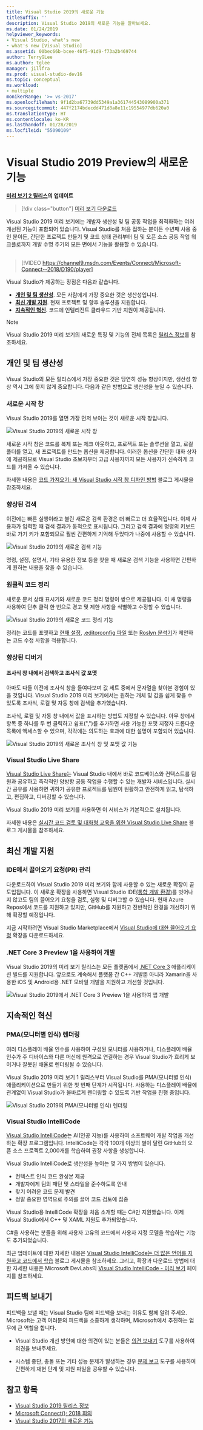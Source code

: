 ```yaml
---
title: Visual Studio 2019의 새로운 기능
titleSuffix: ''
description: Visual Studio 2019의 새로운 기능을 알아보세요.
ms.date: 01/24/2019
helpviewer_keywords:
- Visual Studio, what's new
- what's new [Visual Studio]
ms.assetid: 00bec66b-bcee-46f5-91d9-f73a2b469744
author: TerryGLee
ms.author: tglee
manager: jillfra
ms.prod: visual-studio-dev16
ms.topic: conceptual
ms.workload:
- multiple
monikerRange: '>= vs-2017'
ms.openlocfilehash: 9f1d2ba67739dd5349a1a361744543089900a371
ms.sourcegitcommit: 447f2174bdecdd471d8a8e11c19554977db620a0
ms.translationtype: HT
ms.contentlocale: ko-KR
ms.lasthandoff: 01/28/2019
ms.locfileid: "55090109"
---
```

# <a name="whats-new-in-visual-studio-2019-preview"></a>Visual Studio 2019 Preview의 새로운 기능

**[미리 보기 2 릴리스](/visualstudio/releases/2019/release-notes-preview?context=visualstudio/default&contextView=vs-2017)의 업데이트**

>[!div class="button"]
>[미리 보기 다운로드](https://visualstudio.microsoft.com/vs/preview/?utm_medium=microsoft&utm_source=docs.microsoft.com&utm_campaign=button+cta&utm_content=download+vs2019+preview)

Visual Studio 2019 미리 보기에는 개발자 생산성 및 팀 공동 작업을 최적화하는 여러 개선된 기능이 포함되어 있습니다. Visual Studio를 처음 접하는 분이든 수년째 사용 중인 분이든, 간단한 프로젝트 만들기 및 코드 상태 관리부터 팀 및 오픈 소스 공동 작업 워크플로까지 개발 수명 주기의 모든 면에서 기능을 활용할 수 있습니다.<br/><br/>

>[!VIDEO https://channel9.msdn.com/Events/Connect/Microsoft-Connect--2018/D190/player]

Visual Studio가 제공하는 장점은 다음과 같습니다.

* **[개인 및 팀 생산성](#personal-and-team-productivity)**. 모든 사람에게 가장 중요한 것은 생산성입니다.
* **[최신 개발 지원](#modern-development-support)**. 현재 프로젝트 및 향후 솔루션을 지원합니다.
* **[지속적인 혁신](#continuous-innovation)**. 코드에 인텔리전트 클라우드 기반 지원이 제공됩니다.

> [!NOTE]
> Visual Studio 2019 미리 보기의 새로운 특징 및 기능의 전체 목록은 [릴리스 정보](/visualstudio/releases/2019/release-notes-preview?context=visualstudio/default&contextView=vs-2017)를 참조하세요.

## <a name="personal-and-team-productivity"></a>개인 및 팀 생산성

Visual Studio의 모든 릴리스에서 가장 중요한 것은 당연히 성능 향상이지만, 생산성 향상 역시 그에 못지 않게 중요합니다. 다음과 같은 방법으로 생산성을 높일 수 있습니다.

### <a name="new-start-window"></a>새로운 시작 창

Visual Studio 2019를 열면 가장 먼저 보이는 것이 새로운 시작 창입니다.

   ![Visual Studio 2019의 새로운 시작 창](media/start-window.png)

새로운 시작 창은 코드를 복제 또는 체크 아웃하고, 프로젝트 또는 솔루션을 열고, 로컬 폴더를 열고, 새 프로젝트를 만드는 옵션을 제공합니다. 이러한 옵션을 간단한 대화 상자에 제공하므로 Visual Studio 초보자부터 고급 사용자까지 모든 사용자가 신속하게 코드를 가져올 수 있습니다.

자세한 내용은 [코드 가져오기: 새 Visual Studio 시작 창 디자인 방법](https://blogs.msdn.microsoft.com/visualstudio/2018/12/13/get-to-code-how-we-designed-the-new-visual-studio-start-window/) 블로그 게시물을 참조하세요.

### <a name="better-search"></a>향상된 검색

이전에는 빠른 실행이라고 불린 새로운 검색 환경은 더 빠르고 더 효율적입니다. 이제 사용자가 입력할 때 검색 결과가 동적으로 표시됩니다. 그리고 검색 결과에 명령의 키보드 바로 가기 키가 포함되므로 훨씬 간편하게 기억해 두었다가 나중에 사용할 수 있습니다.

   ![Visual Studio 2019의 새로운 검색 기능](media/search-feature.png)

명령, 설정, 설명서, 기타 유용한 정보 등을 찾을 때 새로운 검색 기능을 사용하면 간편하게 원하는 내용을 찾을 수 있습니다.

### <a name="one-click-code-cleanup"></a>원클릭 코드 정리

새로운 문서 상태 표시기와 새로운 코드 정리 명령이 쌍으로 제공됩니다. 이 새 명령을 사용하여 단추 클릭 한 번으로 경고 및 제한 사항을 식별하고 수정할 수 있습니다.

   ![Visual Studio 2019의 새로운 코드 정리 기능](media/code-cleanup.png)

정리는 코드를 포맷하고 [현재 설정](code-styles-and-quick-actions.md), [.editorconfig 파일](create-portable-custom-editor-options.md) 또는 [Roslyn 분석기](../code-quality/roslyn-analyzers-overview.md)가 제안하는 코드 수정 사항을 적용합니다.

### <a name="debugger-improvements"></a>향상된 디버거

#### <a name="search-within-a-watch-window-and-format-watch-values"></a>조사식 창 내에서 검색하고 조사식 값 포맷

아마도 다들 이전에 조사식 창을 들여다보며 값 세트 중에서 문자열을 찾아본 경험이 있을 것입니다. Visual Studio 2019 미리 보기에서는 원하는 개체 및 값을 쉽게 찾을 수 있도록 조사식, 로컬 및 자동 창에 검색을 추가했습니다.

조사식, 로컬 및 자동 창 내에서 값을 표시하는 방법도 지정할 수 있습니다.  아무 창에서 항목 중 하나를 두 번 클릭하고 쉼표(",")를 추가하면 사용 가능한 포맷 지정자 드롭다운 목록에 액세스할 수 있으며, 각각에는 의도하는 효과에 대한 설명이 포함되어 있습니다.

   ![Visual Studio 2019의 새로운 조사식 창 및 포맷 값 기능](media/search-watch-window.png)

### <a name="visual-studio-live-share"></a>Visual Studio Live Share

[Visual Studio Live Share](https://visualstudio.microsoft.com/services/live-share/)는 Visual Studio 내에서 바로 코드베이스와 컨텍스트를 팀원과 공유하고 즉각적인 양방향 공동 작업을 수행할 수 있는 개발자 서비스입니다. 실시간 공유를 사용하면 귀하가 공유한 프로젝트를 팀원이 원활하고 안전하게 읽고, 탐색하고, 편집하고, 디버깅할 수 있습니다.

Visual Studio 2019 미리 보기를 사용하면 이 서비스가 기본적으로 설치됩니다.

자세한 내용은 [실시간 코드 검토 및 대화형 교육을 위한 Visual Studio Live Share](https://blogs.msdn.microsoft.com/visualstudio/2018/12/06/visual-studio-live-share-for-real-time-code-reviews-and-interactive-education/) 블로그 게시물을 참조하세요.

## <a name="modern-development-support"></a>최신 개발 지원

### <a name="manage-pull-requests-prs-from-the-ide"></a>IDE에서 끌어오기 요청(PR) 관리

다운로드하여 Visual Studio 2019 미리 보기와 함께 사용할 수 있는 새로운 확장이 곧 도입됩니다. 이 새로운 확장을 사용하면 Visual Studio IDE[(통합 개발 환경)](../get-started/visual-studio-ide.md)를 벗어나지 않고도 팀의 끌어오기 요청을 검토, 실행 및 디버그할 수 있습니다. 현재 Azure Repos에서 코드를 지원하고 있지만, GitHub를 지원하고 전반적인 환경을 개선하기 위해 확장할 예정입니다.

지금 시작하려면 Visual Studio Marketplace에서 [Visual Studio에 대한 끌어오기 요청](https://aka.ms/pr4vs) 확장을 다운로드하세요.

### <a name="develop-with-net-core-3-preview-1"></a>.NET Core 3 Preview 1을 사용하여 개발

Visual Studio 2019의 미리 보기 릴리스는 모든 플랫폼에서 [.NET Core 3](http://aka.ms/netcore3preview1) 애플리케이션 빌드를 지원합니다. 앞으로도 계속해서 플랫폼 간 C++ 개발뿐 아니라 Xamarin을 사용한 iOS 및 Android용 .NET 모바일 개발을 지원하고 개선할 것입니다.

   ![Visual Studio 2019에서 .NET Core 3 Preview 1을 사용하여 앱 개발](media/dot-net-core-three-dev.png)

## <a name="continuous-innovation"></a>지속적인 혁신

### <a name="per-monitor-aware-pma-rendering"></a>PMA(모니터별 인식) 렌더링

여러 디스플레이 배율 인수를 사용하여 구성된 모니터를 사용하거나, 디스플레이 배율 인수가 주 디바이스와 다른 머신에 원격으로 연결하는 경우 Visual Studio가 흐리게 보이거나 잘못된 배율로 렌더링될 수 있습니다.

Visual Studio 2019 미리 보기 1 릴리스부터 Visual Studio를 PMA(모니터별 인식) 애플리케이션으로 만들기 위한 첫 번째 단계가 시작됩니다. 사용하는 디스플레이 배율에 관계없이 Visual Studio가 올바르게 렌더링할 수 있도록 기반 작업을 진행 중입니다.

   ![Visual Studio 2019의 PMA(모니터별 인식) 렌더링](media/per-monitor-aware-dpi-scaling.png)

### <a name="visual-studio-intellicode"></a>Visual Studio IntelliCode

[Visual Studio IntelliCode](/visualstudio/intellicode/)는 AI(인공 지능)를 사용하여 소프트웨어 개발 작업을 개선하는 확장 프로그램입니다. IntelliCode는 각각 100개 이상의 별이 달린 GitHub의 오픈 소스 프로젝트 2,000개를 학습하여 권장 사항을 생성합니다.

Visual Studio IntelliCode로 생산성을 높이는 몇 가지 방법이 있습니다.

* 컨텍스트 인식 코드 완성본 제공
* 개발자에게 팀의 패턴 및 스타일을 준수하도록 안내
* 찾기 어려운 코드 문제 발견
* 정말 중요한 영역으로 주의를 끌어 코드 검토에 집중

Visual Studio용 IntelliCode 확장을 처음 소개할 때는 C#만 지원했습니다. 이제 Visual Studio에서 C++ 및 XAML 지원도 추가되었습니다.

C#을 사용하는 분들을 위해 사용자 고유의 코드에서 사용자 지정 모델을 학습하는 기능도 추가되었습니다.

최근 업데이트에 대한 자세한 내용은 [Visual Studio IntelliCode는 더 많은 언어를 지원하고 코드에서 학습](https://blogs.msdn.microsoft.com/visualstudio/2018/12/05/visual-studio-intellicode-supports-more-languages-and-learns-from-your-code/) 블로그 게시물을 참조하세요. 그리고, 확장과 다운로드 방법에 대한 자세한 내용은 Microsoft DevLabs의 [Visual Studio IntelliCode - 미리 보기](https://go.microsoft.com/fwlink/?linkid=872707) 페이지를 참조하세요.

## <a name="give-us-feedback"></a>피드백 보내기

피드백을 보낼 때는 Visual Studio 팀에 피드백을 보내는 이유도 함께 알려 주세요. Microsoft는 고객 여러분의 피드백을 소중하게 생각하며, Microsoft에서 추진하는 업무에 큰 역할을 합니다.

* Visual Studio 개선 방안에 대한 의견이 있는 분들은 [의견 보내기](talk-to-us.md#i-want-to-make-a-suggestion-about-visual-studio-features) 도구를 사용하여 의견을 보내주세요.

* 시스템 중단, 충돌 또는 기타 성능 문제가 발생하는 경우 [문제 보고](talk-to-us.md#i-want-to-report-a-problem-with-visual-studio) 도구를 사용하여 간편하게 재현 단계 및 지원 파일을 공유할 수 있습니다.

## <a name="see-also"></a>참고 항목

* [Visual Studio 2019 릴리스 정보](/visualstudio/releases/2019/release-notes-preview?context=visualstudio/default&contextView=vs-2017)
* [Microsoft Connect(); 2018 회의](https://www.microsoft.com/connectevent)
* [Visual Studio 2017의 새로운 기능](whats-new-visual-studio-2017.md)
